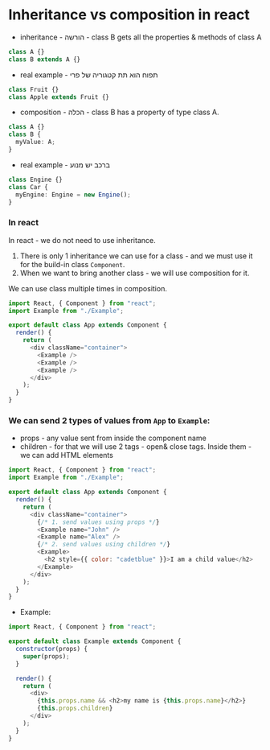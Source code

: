 # Inheritance vs composition in react

- inheritance - הורשה - class B gets all the properties & methods of class A

```ts
class A {}
class B extends A {}
```

- real example - תפוח הוא תת קטגוריה של פרי

```ts
class Fruit {}
class Apple extends Fruit {}
```

- composition - הכלה - class B has a property of type class A.

```ts
class A {}
class B {
  myValue: A;
}
```

- real example - ברכב יש מנוע

```ts
class Engine {}
class Car {
  myEngine: Engine = new Engine();
}
```

### In react

In react - we do not need to use inheritance.

1. There is only 1 inheritance we can use for a class - and we must use it for the build-in class `Component`.
2. When we want to bring another class - we will use composition for it.

We can use class multiple times in composition.

```js
import React, { Component } from "react";
import Example from "./Example";

export default class App extends Component {
  render() {
    return (
      <div className="container">
        <Example />
        <Example />
        <Example />
      </div>
    );
  }
}
```

### We can send 2 types of values from `App` to `Example`:

- props - any value sent from inside the component name
- children - for that we will use 2 tags - open& close tags. Inside them - we can add HTML elements

```js
import React, { Component } from "react";
import Example from "./Example";

export default class App extends Component {
  render() {
    return (
      <div className="container">
        {/* 1. send values using props */}
        <Example name="John" />
        <Example name="Alex" />
        {/* 2. send values using children */}
        <Example>
          <h2 style={{ color: "cadetblue" }}>I am a child value</h2>
        </Example>
      </div>
    );
  }
}
```

- Example:

```js
import React, { Component } from "react";

export default class Example extends Component {
  constructor(props) {
    super(props);
  }

  render() {
    return (
      <div>
        {this.props.name && <h2>my name is {this.props.name}</h2>}
        {this.props.children}
      </div>
    );
  }
}
```
